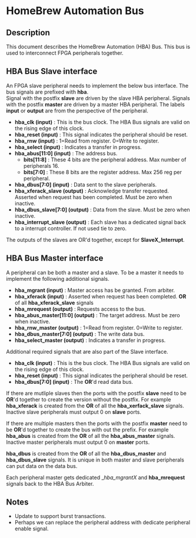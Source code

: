 # HomeBrew Automation Bus

## Description

This document describes the HomeBrew Automation (HBA) Bus.
This bus is used to interconnect FPGA peripherals together.

## HBA Bus Slave interface

An FPGA slave peripheral needs to implement the below
bus interface.  The bus signals are prefixed with __hba__.  
Signal with the postfix __slave__ are driven
by the slave HBA peripheral. Signals with the postfix __master__
are driven by a master HBA peripheral. 
The labels __input__ or __output__ are from
the perspective of the peripheral.
* __hba_clk (input)__ : This is the bus clock.  The HBA Bus signals are valid on the
  rising edge of this clock. 
* __hba_reset (input)__ : This signal indicates the peripheral should be reset.
* __hba_rnw (input)__ : 1=Read from register. 0=Write to register.
* __hba_select (input)__ : Indicates a transfer in progress.
* __hba_abus[11:0] (input)__ : The address bus.
    * __bits[11:8]__ : These 4 bits are the peripheral address. Max number of
      peripherals 16.
    * __bits[7:0]__ : These 8 bits are the register address. Max 256 reg per
      peripheral.
* __hba_dbus[7:0] (input)__ : Data sent to the slave peripherals.
* __hba_xferack_slave (output)__ : Acknowledge transfer requested.  Asserted when request has been
  completed. Must be zero when inactive.
* __hba_dbus_slave[7:0] (output)__ : Data from the slave.  Must be zero when inactive.
* __hba_interrupt_slave (output)__ : Each slave has a dedicated signal back to
  a interrupt controller. If not used tie to zero.

The outputs of the slaves are OR'd together, except for __SlaveX_Interrupt__.

## HBA Bus Master interface

A peripheral can be both a master and a slave.  To be a master it needs to implement
the following additional signals.
* __hba_mgrant (input)__ : Master access has be granted. From arbiter.
* __hba_xferack (input)__ : Asserted when request has been completed. 
    __OR__ of all __hba_xferack_slave__ signals
* __hba_mrequest (output)__ : Requests access to the bus. 
* __hba_abus_master[11:0] (output)__ : The target address. Must be zero when inactive.
* __hba_rnw_master (output)__ : 1=Read from register. 0=Write to register.
* __hba_dbus_master[7:0] (output)__ : The write data bus.
* __hba_select_master (output)__ : Indicates a transfer in progress.

Additional required signals that are also part of the Slave interface.
* __hba_clk (input)__ : This is the bus clock.  The HBA Bus signals are valid on the
  rising edge of this clock. 
* __hba_reset (input)__ : This signal indicates the peripheral should be reset.
* __hba_dbus[7:0] (input)__ : The __OR__'d read data bus.

If there are mutliple slaves then the ports with the postfix __slave__ need to
be __OR__'d together to create the version without the postfix.  For example
__hba_xferack__ is created from the __OR__ of all the __hba_xerfack_slave__ signals. 
Inactive slave peripherals must output 0 on __slave__ ports.

If there are multiple masters then the ports with the postfix __master__ need to
be __OR__'d together to create the bus with out the prefix.  For example 
__hba_abus__ is created from the __OR__ of all the __hba_abus_master__ signals.
Inactive master peripherals must output 0 on __master__ ports.

__hba_dbus__ is created from the __OR__ of all the __hba_dbus_master__ and __hba_dbus_slave__
signals.  It is unique in both master and slave peripherals can put data on the data bus.

Each peripheral master gets dedicated __hba_mgrantX_ and __hba_mrequest__
signals back to the HBA Bus Arbiter.

## Notes
* Update to support burst transactions.
* Perhaps we can replace the peripheral address with dedicate peripheral enable signal.

